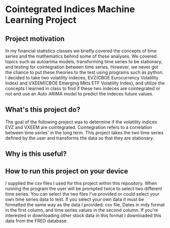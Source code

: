 # Cointegrated Indices Machine Learning Project

## Project motivation 
In my financial statistics classes we briefly covered the concepts of time series and the mathematics behind some of these analyses. We covered topics such as autoarima models, transforming time series to be stationary, and testing for cointegration between time series. However, we never got the chance to put these theories to the test using programs such as python. I decided to take two volatility indeces, EVZ(CBOE Eurocurrency Volatility Index) and VXEEM(CBOE Emerging Mkts ETF Volatility Index), and utilize the concepts I learned in class to find if these two indeces are cointegrated or not and use an Auto ARIMA model to predict the indeces future values. 

## What's this project do?
The goal of the following project was to determine if the volatility indices EVZ and VXEEM are cointegrated. Cointegration refers to a correlation between time series' in the long term. This project takes the two time series defined by the user and transforms the data so that they are stationary. 

## Why is this useful?


## How to run this project on your device
I supplied the csv files I used for this project within this repository. When running the program the user will be prompted twice to select two different time series. You can select the two files I've provided or could select your own time series data to test. If you select your own data it must be formatted the same way as the data I provided: csv file, Dates in mdy format in the first column, and time series values in the second column. If you're interested in downloading other stock data in this format I downloaded this data from the FRED database. 

